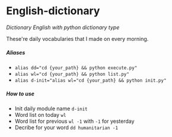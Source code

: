 # English-dictionary
*Dictionary English with python dictionary type*

These're daily vocabularies that I made on every morning.

##### Aliases

- `alias dd="cd {your_path} && python execute.py"`
- `alias wl="cd {your_path} && python list.py"`
- `alias d-init="alias wl="cd {your_path} && python init.py"`

##### How to use 

- Init daily module name
    `d-init`
- Word list on today
    `wl`
- Word list for previous
    `wl -1` with `-1` for yesterday
- Decribe for your word
    `dd humanitarian -1`


